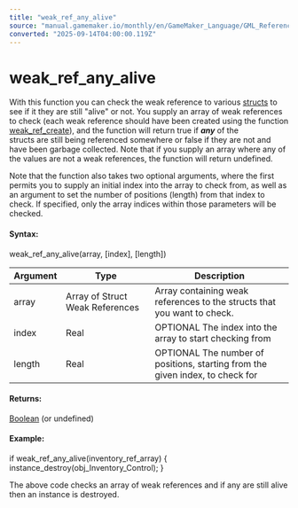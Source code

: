 ```yaml
---
title: "weak_ref_any_alive"
source: "manual.gamemaker.io/monthly/en/GameMaker_Language/GML_Reference/Garbage_Collection/weak_ref_any_alive.htm"
converted: "2025-09-14T04:00:00.119Z"
---
```


# weak\_ref\_any\_alive

With this function you can check the weak reference to various [structs](../../GML_Overview/Structs.md) to see if it they are still "alive" or not. You supply an array of weak references to check (each weak reference should have been created using the function [weak\_ref\_create](weak_ref_create.md)), and the function will return true if _**any**_ of the structs are still being referenced somewhere or false if they are not and have been garbage collected. Note that if you supply an array where any of the values are not a weak references, the function will return undefined.

Note that the function also takes two optional arguments, where the first permits you to supply an initial index into the array to check from, as well as an argument to set the number of positions (length) from that index to check. If specified, only the array indices within those parameters will be checked.

#### Syntax:

weak\_ref\_any\_alive(array, \[index\], \[length\])

| Argument | Type | Description |
| --- | --- | --- |
| array | Array of Struct Weak References | Array containing weak references to the structs that you want to check. |
| index | Real | OPTIONAL The index into the array to start checking from |
| length | Real | OPTIONAL The number of positions, starting from the given index, to check for |

#### Returns:

[Boolean](../../GML_Overview/Data_Types.md) (or undefined)

#### Example:

if weak\_ref\_any\_alive(inventory\_ref\_array)
{
    instance\_destroy(obj\_Inventory\_Control);
}

The above code checks an array of weak references and if any are still alive then an instance is destroyed.